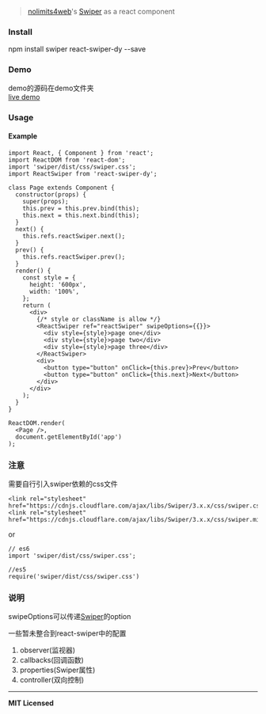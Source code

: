 > [nolimits4web](https://github.com/nolimits4web)'s [Swiper](https://github.com/nolimits4web/swiper/) as a react component

### Install

  npm install swiper react-swiper-dy --save

### Demo

demo的源码在demo文件夹    
[live demo](http://liu-dongyu.github.io/react-swiper/)

### Usage
#### Example
    import React, { Component } from 'react';
    import ReactDOM from 'react-dom';
    import 'swiper/dist/css/swiper.css';
    import ReactSwiper from 'react-swiper-dy';
    
    class Page extends Component {
      constructor(props) {
        super(props);
        this.prev = this.prev.bind(this);
        this.next = this.next.bind(this);
      }
      next() {
        this.refs.reactSwiper.next();
      }
      prev() {
        this.refs.reactSwiper.prev();
      }
      render() {
        const style = {
          height: '600px',
          width: '100%',
        };
        return (
          <div>
            {/* style or className is allow */}
            <ReactSwiper ref="reactSwiper" swipeOptions={{}}>
              <div style={style}>page one</div>
              <div style={style}>page two</div>
              <div style={style}>page three</div>
            </ReactSwiper>
            <div>
              <button type="button" onClick={this.prev}>Prev</button>
              <button type="button" onClick={this.next}>Next</button>
            </div>
          </div>
        );
      }
    }
    
    ReactDOM.render(
      <Page />,
      document.getElementById('app')
    );

### 注意

需要自行引入swiper依赖的css文件    

    <link rel="stylesheet" href="https://cdnjs.cloudflare.com/ajax/libs/Swiper/3.x.x/css/swiper.css">
    <link rel="stylesheet" href="https://cdnjs.cloudflare.com/ajax/libs/Swiper/3.x.x/css/swiper.min.css">

or

    // es6
    import 'swiper/dist/css/swiper.css';
    
    //es5
    require('swiper/dist/css/swiper.css')

### 说明

swipeOptions可以传递[Swiper](https://github.com/nolimits4web/swiper/)的option

一些暂未整合到react-swiper中的配置    
1. observer(监视器)    
2. callbacks(回调函数)    
3. properties(Swiper属性)    
4. controller(双向控制)    
    
---

**MIT Licensed**